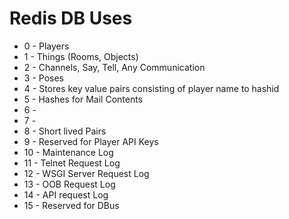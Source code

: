 # Redis DB Uses
* 0 - Players
* 1 - Things (Rooms, Objects)
* 2 - Channels, Say, Tell, Any Communication
* 3 - Poses
* 4 - Stores key value pairs consisting of player name to hashid
* 5 - Hashes for Mail Contents
* 6 -
* 7 - 
* 8 - Short lived Pairs
* 9 - Reserved for Player API Keys
* 10 - Maintenance Log
* 11 - Telnet Request Log
* 12 - WSGI Server Request Log
* 13 - OOB Request Log
* 14 - API request Log
* 15 - Reserved for DBus 